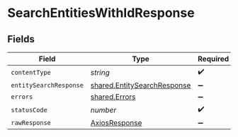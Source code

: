 # SearchEntitiesWithIdResponse


## Fields

| Field                                                                      | Type                                                                       | Required                                                                   | Description                                                                |
| -------------------------------------------------------------------------- | -------------------------------------------------------------------------- | -------------------------------------------------------------------------- | -------------------------------------------------------------------------- |
| `contentType`                                                              | *string*                                                                   | :heavy_check_mark:                                                         | N/A                                                                        |
| `entitySearchResponse`                                                     | [shared.EntitySearchResponse](../../models/shared/entitysearchresponse.md) | :heavy_minus_sign:                                                         | Success                                                                    |
| `errors`                                                                   | [shared.Errors](../../models/shared/errors.md)                             | :heavy_minus_sign:                                                         | Error                                                                      |
| `statusCode`                                                               | *number*                                                                   | :heavy_check_mark:                                                         | N/A                                                                        |
| `rawResponse`                                                              | [AxiosResponse](https://axios-http.com/docs/res_schema)                    | :heavy_minus_sign:                                                         | N/A                                                                        |